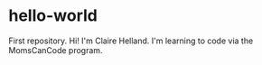 # hello-world
First repository.
Hi! I'm Claire Helland. I'm learning to code via the MomsCanCode program.
